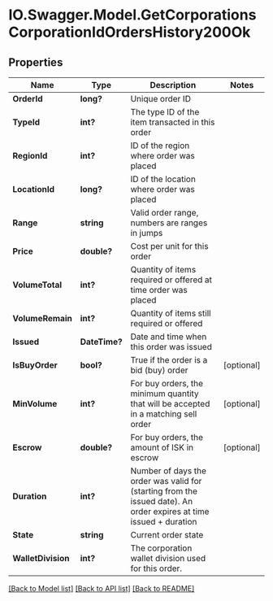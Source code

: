 # IO.Swagger.Model.GetCorporationsCorporationIdOrdersHistory200Ok
## Properties

Name | Type | Description | Notes
------------ | ------------- | ------------- | -------------
**OrderId** | **long?** | Unique order ID | 
**TypeId** | **int?** | The type ID of the item transacted in this order | 
**RegionId** | **int?** | ID of the region where order was placed | 
**LocationId** | **long?** | ID of the location where order was placed | 
**Range** | **string** | Valid order range, numbers are ranges in jumps | 
**Price** | **double?** | Cost per unit for this order | 
**VolumeTotal** | **int?** | Quantity of items required or offered at time order was placed | 
**VolumeRemain** | **int?** | Quantity of items still required or offered | 
**Issued** | **DateTime?** | Date and time when this order was issued | 
**IsBuyOrder** | **bool?** | True if the order is a bid (buy) order | [optional] 
**MinVolume** | **int?** | For buy orders, the minimum quantity that will be accepted in a matching sell order | [optional] 
**Escrow** | **double?** | For buy orders, the amount of ISK in escrow | [optional] 
**Duration** | **int?** | Number of days the order was valid for (starting from the issued date). An order expires at time issued + duration | 
**State** | **string** | Current order state | 
**WalletDivision** | **int?** | The corporation wallet division used for this order. | 

[[Back to Model list]](../README.md#documentation-for-models) [[Back to API list]](../README.md#documentation-for-api-endpoints) [[Back to README]](../README.md)


